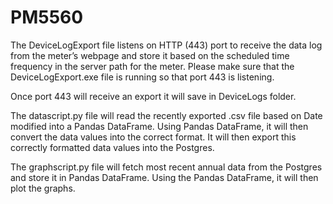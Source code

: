 # PM5560
 
The DeviceLogExport file listens on HTTP (443) port to receive the data log from the meter’s webpage and store it based on the scheduled time frequency in the server path for the meter. Please make sure that the DeviceLogExport.exe file is running so that port 443 is listening.

Once port 443 will receive an export it will save in DeviceLogs folder.

The datascript.py file will read the recently exported .csv file based on Date modified into a Pandas DataFrame. Using Pandas DataFrame, it will then convert the data values into the correct format. It will then export this correctly formatted data values into the Postgres. 

The graphscript.py file will fetch most recent annual data from the Postgres and store it in Pandas DataFrame. Using the Pandas DataFrame, it will then plot the graphs.   
 
